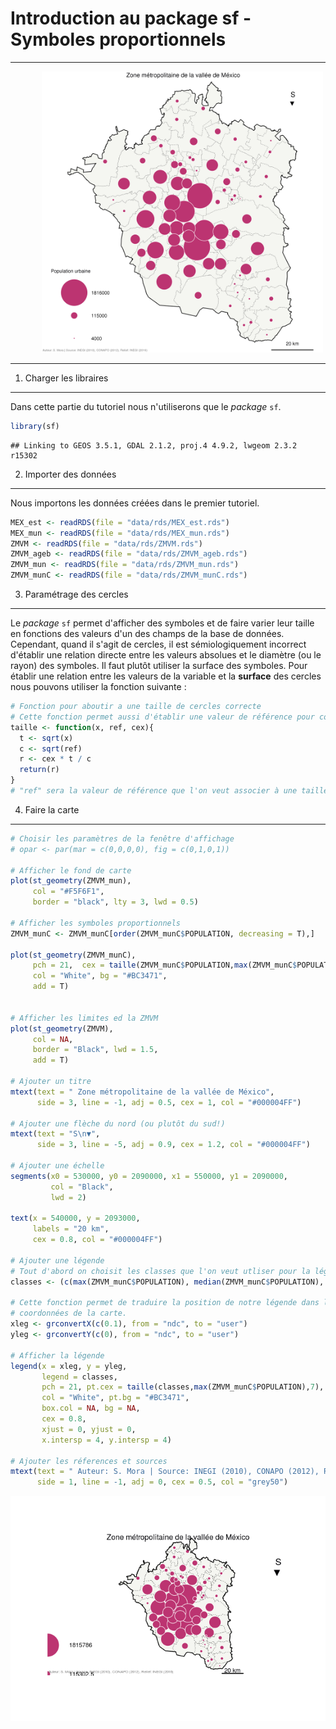 Introduction au package sf - Symboles proportionnels
====================================================

------------------------------------------------------------------------

<img src="./img/popAbs.png" alt="Densité de population" style="width:450px;position:relative; 
 margin-left: 50px; margin-right: auto;">

------------------------------------------------------------------------

1. Charger les libraires
------------------------

Dans cette partie du tutoriel nous n'utiliserons que le *package* `sf`.

``` r
library(sf)
```

    ## Linking to GEOS 3.5.1, GDAL 2.1.2, proj.4 4.9.2, lwgeom 2.3.2 r15302

2. Importer des données
-----------------------

Nous importons les données créées dans le premier tutoriel.

``` r
MEX_est <- readRDS(file = "data/rds/MEX_est.rds")
MEX_mun <- readRDS(file = "data/rds/MEX_mun.rds")
ZMVM <- readRDS(file = "data/rds/ZMVM.rds")
ZMVM_ageb <- readRDS(file = "data/rds/ZMVM_ageb.rds")
ZMVM_mun <- readRDS(file = "data/rds/ZMVM_mun.rds")
ZMVM_munC <- readRDS(file = "data/rds/ZMVM_munC.rds")
```

3. Paramétrage des cercles
--------------------------

Le *package* `sf` permet d'afficher des symboles et de faire varier leur taille en fonctions des valeurs d'un des champs de la base de données. Cependant, quand il s'agit de cercles, il est sémiologiquement incorrect d'établir une relation directe entre les valeurs absolues et le diamètre (ou le rayon) des symboles. Il faut plutôt utiliser la surface des symboles. Pour établir une relation entre les valeurs de la variable et la **surface** des cercles nous pouvons utiliser la fonction suivante :

``` r
# Fonction pour aboutir a une taille de cercles correcte
# Cette fonction permet aussi d'établir une valeur de référence pour contrôler la taille des cercles
taille <- function(x, ref, cex){
  t <- sqrt(x)
  c <- sqrt(ref)
  r <- cex * t / c
  return(r)
}
# "ref" sera la valeur de référence que l'on veut associer à une taille "cex".
```

4. Faire la carte
-----------------

``` r
# Choisir les paramètres de la fenêtre d'affichage
# opar <- par(mar = c(0,0,0,0), fig = c(0,1,0,1))

# Afficher le fond de carte
plot(st_geometry(ZMVM_mun),
     col = "#F5F6F1",
     border = "black", lty = 3, lwd = 0.5)

# Afficher les symboles proportionnels
ZMVM_munC <- ZMVM_munC[order(ZMVM_munC$POPULATION, decreasing = T),]

plot(st_geometry(ZMVM_munC),
     pch = 21,  cex = taille(ZMVM_munC$POPULATION,max(ZMVM_munC$POPULATION),7),
     col = "White", bg = "#BC3471",
     add = T)


# Afficher les limites ed la ZMVM
plot(st_geometry(ZMVM),
     col = NA,
     border = "Black", lwd = 1.5,
     add = T)

# Ajouter un titre 
mtext(text = " Zone métropolitaine de la vallée de México", 
      side = 3, line = -1, adj = 0.5, cex = 1, col = "#000004FF")

# Ajouter une flèche du nord (ou plutôt du sud!)
mtext(text = "S\n▼", 
      side = 3, line = -5, adj = 0.9, cex = 1.2, col = "#000004FF")

# Ajouter une échelle
segments(x0 = 530000, y0 = 2090000, x1 = 550000, y1 = 2090000,
         col = "Black",
         lwd = 2)

text(x = 540000, y = 2093000,
     labels = "20 km",
     cex = 0.8, col = "#000004FF")

# Ajouter une légende
# Tout d'abord on choisit les classes que l'on veut utliser pour la légende
classes <- (c(max(ZMVM_munC$POPULATION), median(ZMVM_munC$POPULATION), min(ZMVM_munC$POPULATION)))

# Cette fonction permet de traduire la position de notre légende dans les
# coordonnées de la carte.
xleg <- grconvertX(c(0.1), from = "ndc", to = "user")
yleg <- grconvertY(c(0), from = "ndc", to = "user")

# Afficher la légende
legend(x = xleg, y = yleg, 
       legend = classes,
       pch = 21, pt.cex = taille(classes,max(ZMVM_munC$POPULATION),7),
       col = "White", pt.bg = "#BC3471",
       box.col = NA, bg = NA,
       cex = 0.8,
       xjust = 0, yjust = 0,
       x.intersp = 4, y.intersp = 4)

# Ajouter les réferences et sources
mtext(text = " Auteur: S. Mora | Source: INEGI (2010), CONAPO (2012), Relief: INEGI (2016) ",
      side = 1, line = -1, adj = 0, cex = 0.5, col = "grey50")
```

![](propsymb_files/figure-markdown_github/unnamed-chunk-4-1.png)
